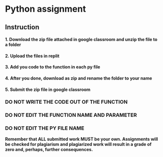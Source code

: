 # Python assignment
## Instruction
#### 1. Download the zip file attached in google classroom and unzip the file to a folder
#### 2. Upload the files in replit
#### 3. Add you code to the function in each py file
#### 4. After you done, download as zip and rename the folder to your name
#### 5. Submit the zip file in google classroom

### DO NOT WRITE THE CODE OUT OF THE FUNCTION
### DO NOT EDIT THE FUNCTION NAME AND PARAMETER
### DO NOT EDIT THE PY FILE NAME

<strong> Remember that ALL submitted work MUST be your own. Assignments
will be checked for plagiarism and plagiarized work will result in a
grade of zero and, perhaps, further consequences.<strong>